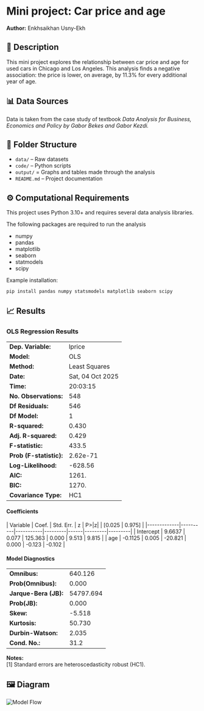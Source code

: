 # Mini project: Car price and age 

**Author:** Enkhsaikhan Usny-Ekh  


## 📖 Description

This mini project explores the relationship between car price and age for used cars in Chicago and Los Angeles. This analysis finds a negative association: the price is lower, on average, by 11.3% for every additional year of age. 

## 📊  Data Sources

Data is taken from the case study of textbook *Data Analysis for Business, Economics and Policy by Gabor Bekes and Gabor Kezdi.*

## 📂 Folder Structure
- `data/` – Raw datasets  
- `code/` – Python scripts  
- `output/` = Graphs and tables made through the analysis     
- `README.md` – Project documentation  


## ⚙️ Computational Requirements

This project uses Python 3.10+ and requires several data analysis libraries. 

The following packages are required to run the analysis
- numpy
- pandas
- matplotlib
- seaborn
- statmodels
- scipy

Example installation:
```python
pip install pandas numpy statsmodels matplotlib seaborn scipy
```

## 📈 Results

### OLS Regression Results
|                          |                             |
|---------------------------|-----------------------------|
| **Dep. Variable:**        | lprice                      |
| **Model:**                | OLS                         |
| **Method:**               | Least Squares               |
| **Date:**                 | Sat, 04 Oct 2025            |
| **Time:**                 | 20:03:15                    |
| **No. Observations:**     | 548                         |
| **Df Residuals:**         | 546                         |
| **Df Model:**             | 1                           |
| **R-squared:**            | 0.430                       |
| **Adj. R-squared:**       | 0.429                       |
| **F-statistic:**          | 433.5                       |
| **Prob (F-statistic):**   | 2.62e-71                    |
| **Log-Likelihood:**       | -628.56                     |
| **AIC:**                  | 1261.                       |
| **BIC:**                  | 1270.                       |
| **Covariance Type:**      | HC1                         |

#### Coefficients
| Variable   | Coef.   | Std. Err. | z       | P>|z| | [0.025 | 0.975] |
|-------------|----------|-----------|---------|------|---------|---------|
| Intercept  | 9.6637   | 0.077     | 125.363 | 0.000 | 9.513  | 9.815  |
| age        | -0.1125  | 0.005     | -20.821 | 0.000 | -0.123 | -0.102 |

#### Model Diagnostics
|                      |         |
|----------------------|---------|
| **Omnibus:**         | 640.126 |
| **Prob(Omnibus):**   | 0.000   |
| **Jarque-Bera (JB):**| 54797.694 |
| **Prob(JB):**        | 0.000   |
| **Skew:**            | -5.518  |
| **Kurtosis:**        | 50.730  |
| **Durbin-Watson:**   | 2.035   |
| **Cond. No.:**       | 31.2    |

**Notes:**  
[1] Standard errors are heteroscedasticity robust (HC1).


## 🖼️ Diagram
![Model Flow](../output/scatter.png)

